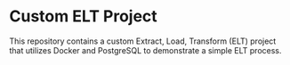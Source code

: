 # Custom ELT Project

This repository contains a custom Extract, Load, Transform (ELT) project that utilizes Docker and PostgreSQL to demonstrate a simple ELT process.